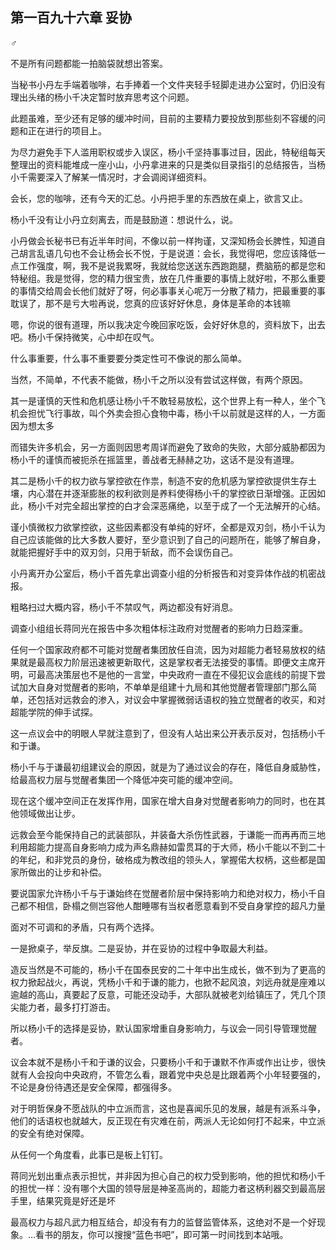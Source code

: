 ## 第一百九十六章 妥协
♂

不是所有问题都能一拍脑袋就想出答案。

当秘书小丹左手端着咖啡，右手捧着一个文件夹轻手轻脚走进办公室时，仍旧没有理出头绪的杨小千决定暂时放弃思考这个问题。

此题虽难，至少还有足够的缓冲时间，目前的主要精力要投放到那些刻不容缓的问题和正在进行的项目上。

为尽力避免手下人滥用职权或步入误区，杨小千坚持事事过目，因此，特秘组每天整理出的资料能堆成一座小山，小丹拿进来的只是类似目录指引的总结报告，当杨小千需要深入了解某一情况时，才会调阅详细资料。

会长，您的咖啡，还有今天的汇总。小丹把手里的东西放在桌上，欲言又止。

杨小千没有让小丹立刻离去，而是鼓励道：想说什么，说。

小丹做会长秘书已有近半年时间，不像以前一样拘谨，又深知杨会长脾性，知道自己胡言乱语几句也不会让杨会长不悦，于是说道：会长，我觉得吧，您应该降低一点工作强度，啊，我不是说我累呀，我就给您送送东西跑跑腿，费脑筋的都是您和特秘组。我是觉得，您的精力很宝贵，放在几件重要的事情上就好啦，不那么重要的事情交给周会长他们就好了呀，何必事事关心呢万一分散了精力，把最重要的事耽误了，那不是亏大啦再说，您真的应该好好休息，身体是革命的本钱嘛

嗯，你说的很有道理，所以我决定今晚回家吃饭，会好好休息的，资料放下，出去吧。杨小千保持微笑，心中却在叹气。

什么事重要，什么事不重要要分类定性可不像说的那么简单。

当然，不简单，不代表不能做，杨小千之所以没有尝试这样做，有两个原因。

其一是谨慎的天性和危机感让杨小千不敢轻易放松，这个世界上有一种人，坐个飞机会担忧飞行事故，叫个外卖会担心食物中毒，杨小千以前就是这样的人，一方面因为想太多

而错失许多机会，另一方面则因思考周详而避免了致命的失败，大部分威胁都因为杨小千的谨慎而被扼杀在摇篮里，善战者无赫赫之功，这话不是没有道理。

其二是杨小千的权力欲与掌控欲在作祟，制造不安的危机感为掌控欲提供生存土壤，内心潜在并逐渐膨胀的权利欲则是养料使得杨小千的掌控欲日渐增强。正因如此，杨小千对完全超出掌控的白才会深恶痛绝，以至于成了一个无法解开的心结。

谨小慎微权力欲掌控欲，这些因素都没有单纯的好坏，全都是双刃剑，杨小千认为自己应该能做的比大多数人要好，至少意识到了自己的问题所在，能够了解自身，就能把握好手中的双刃剑，只用于斩敌，而不会误伤自己。

小丹离开办公室后，杨小千首先拿出调查小组的分析报告和对变异体作战的机密战报。

粗略扫过大概内容，杨小千不禁叹气，两边都没有好消息。

调查小组组长蒋同光在报告中多次粗体标注政府对觉醒者的影响力日趋深重。

任何一个国家政府都不可能对觉醒者集团放任自流，因为对超能力者轻易放权的结果就是最高权力阶层迅速被更新取代，这是掌权者无法接受的事情。即便文主席开明，可最高决策层也不是他的一言堂，中央政府一直在不侵犯议会底线的前提下尝试加大自身对觉醒者的影响，不单单是组建十九局和其他觉醒者管理部门那么简单，还包括对远救会的渗入，对议会中掌握微弱话语权的独立觉醒者的收买，和对超能学院的伸手试探。

这一点议会中的明眼人早就注意到了，但没有人站出来公开表示反对，包括杨小千和于谦。

杨小千与于谦最初组建议会的原因，就是为了通过议会的存在，降低自身威胁性，给最高权力层与觉醒者集团一个降低冲突可能的缓冲空间。

现在这个缓冲空间正在发挥作用，国家在增大自身对觉醒者影响力的同时，也在其他领域做出让步。

远救会至今能保持自己的武装部队，并装备大杀伤性武器，于谦能一而再再而三地利用超能力提高自身影响力成为声名鼎赫如雷贯耳的于大师，杨小千能以不到二十的年纪，和非党员的身份，破格成为教改组的领头人，掌握偌大权柄，这些都是国家所做出的让步和补偿。

要说国家允许杨小千与于谦始终在觉醒者阶层中保持影响力和绝对权力，杨小千自己都不相信，卧榻之侧岂容他人酣睡哪有当权者愿意看到不受自身掌控的超凡力量

面对不可调和的矛盾，只有两个选择。

一是掀桌子，举反旗。二是妥协，并在妥协的过程中争取最大利益。

造反当然是不可能的，杨小千在国泰民安的二十年中出生成长，做不到为了更高的权力掀起战火，再说，凭杨小千和于谦的能力，也掀不起风浪，刘远舟就是座难以逾越的高山，真要起了反意，可能还没动手，大部队就被老刘给镇压了，凭几个顶尖能力者，最多打打游击。

所以杨小千的选择是妥协，默认国家增重自身影响力，与议会一同引导管理觉醒者。

议会本就不是杨小千和于谦的议会，只要杨小千和于谦默不作声或作出让步，很快就有人会投向中央政府，不管怎么看，跟着党中央总是比跟着两个小年轻要强的，不论是身份待遇还是安全保障，都强得多。

对于明哲保身不愿战队的中立派而言，这也是喜闻乐见的发展，越是有派系斗争，他们的话语权也就越大，反正现在有灾难在前，两派人无论如何打不起来，中立派的安全有绝对保障。

从任何一个角度看，此事已是板上钉钉。

蒋同光划出重点表示担忧，并非因为担心自己的权力受到影响，他的担忧和杨小千的担忧一样：没有哪个大国的领导层是神圣高尚的，超能力者这柄利器交到最高层手里，结果究竟是好还是坏

最高权力与超凡武力相互结合，却没有有力的监督监管体系，这绝对不是一个好现象。...看书的朋友，你可以搜搜“蓝色书吧”，即可第一时间找到本站哦。

